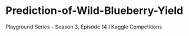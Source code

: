 # Prediction-of-Wild-Blueberry-Yield
Playground Series - Season 3, Episode 14 I Kaggle Competitions
